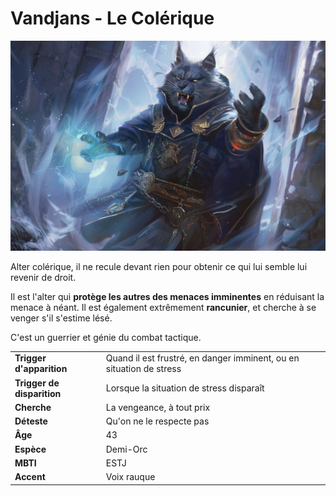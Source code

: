 # Vandjans - Le Colérique
![Vandjans](../../_images/vandjans.png)

Alter colérique, il ne recule devant rien pour obtenir ce qui lui semble lui revenir de droit.

Il est l'alter qui **protège les autres des menaces imminentes** en réduisant la menace à néant. Il est également extrêmement **rancunier**, et cherche à se venger s'il s'estime lésé.

C'est un guerrier et génie du combat tactique.

| | |
| - | - |
| **Trigger d'apparition** | Quand il est frustré, en danger imminent, ou en situation de stress |
| **Trigger de disparition** | Lorsque la situation de stress disparaît |
| **Cherche** | La vengeance, à tout prix |
| **Déteste** | Qu'on ne le respecte pas |
| **Âge** | 43 |
| **Espèce** | Demi-Orc |
| **MBTI** | ESTJ |
| **Accent** | Voix rauque |